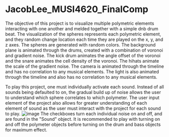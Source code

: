 # JacobLee_MUSI4620_FinalComp
 
The objective of this project is to visualize multiple polymetric elements interacting with one another and melded together with a simple dnb drum beat. 
The visualization of the spheres represents each polymetric element, and they random change location each time they are played on the x, y, and z axes.
The spheres are generated with random colors.
The background plane is animated through the drums, created with a combination of voronoi and gradient noise. The kick drum animates the angle offset of 
the voronoi and the snare animates the cell density of the voronoi. The hihats animate the scale of the gradient noise. 
The camera is animated through the timeline and has no correlation to any musical elements.
The light is also animated through the timeline and also has no correlation to any musical elements.

To play this project, one must individually activate each sound. Instead of all sounds being defaulted to on, the gradual build up of noise allows the 
user to understand which sphere correlates to which polymeter. The user input element of the project also allows for greater understanding of each 
element of sound as the user must interact with the project for each sound to play. 
![image](https://github.com/KingDolphin123/JacobLee_MUSI4620_FinalComp/assets/35504923/8085315d-a2c1-4722-9aac-4e65f0946020)
The checkboxes turn each individual noise on and off, and are found in the "Sound" object. It is recommended to play with turning on and off the polymeter 
objects before turning on the drum and bass objects for maximum effect. 


